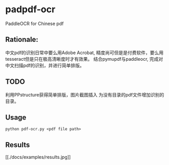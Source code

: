 # padpdf-ocr
PaddleOCR for Chinese pdf
## Rationale: 
中文pdf的识别日常中要么用Adobe Acrobat, 精度尚可但是是付费软件，要么用tesseract但是只在极高清晰度时才有效果。
结合pymupdf与paddleocr, 完成对中文扫描pdf的识别，并进行简单排版。
## TODO
利用PPstructure获得简单排版，图片截图插入
为没有目录的pdf文件增加识别的目录。
## Usage
`python pdf-ocr.py <pdf file path>`
## Results
[[./docs/examples/results.jpg]]
